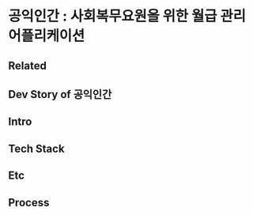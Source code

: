 
# 공익인간 : 사회복무요원을 위한 월급 관리 어플리케이션

## Related


## Dev Story of 공익인간

[(Intro) 싼 것만 물어드려요 : 캐치딜 서비스!]: https://kbs4674.tistory.com/113
[캐치딜 백엔드 개발이야기 : 좌충우돌 서버운영 이야기]: https://kbs4674.tistory.com/114
[캐치딜 백엔드 개발이야기 : 문서화]: https://kbs4674.tistory.com/115
[캐치딜 백엔드 개발이야기 : 디자이너와의 협업]: https://kbs4674.tistory.com/116
[캐치딜 백엔드 개발이야기 : 크롤링]: https://kbs4674.tistory.com/117
[캐치딜 백엔드 개발이야기 : Restful API 설계의 다양한 고민]: https://kbs4674.tistory.com/118
[캐치딜 백엔드 개발이야기 : 나에게 맞는 합리적인 서버 비용을 찾아서..]: https://kbs4674.tistory.com/125


##  Intro


## Tech Stack

## Etc

## Process


